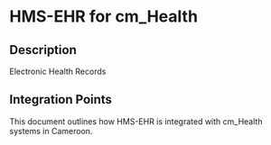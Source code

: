 # HMS-EHR for cm_Health

## Description

Electronic Health Records

## Integration Points

This document outlines how HMS-EHR is integrated with cm_Health systems in Cameroon.
